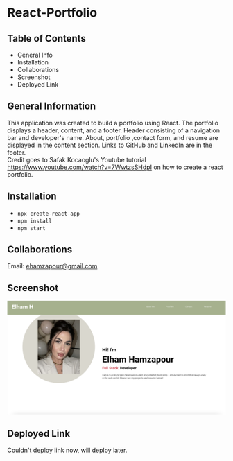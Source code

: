 # React-Portfolio

## Table of Contents
* General Info
* Installation
* Collaborations
* Screenshot
* Deployed Link


## General Information
This application was created to build a portfolio using React. The portfolio displays a header, content, and a footer. Header consisting of a navigation bar and developer's name. About, portfolio ,contact form, and resume are displayed in the content section. Links to GitHub and LinkedIn are in the footer.<br /> Credit goes to Safak Kocaoglu's Youtube tutorial https://www.youtube.com/watch?v=7WwtzsSHdpI on how to create a react portfolio. 

## Installation
* `npx create-react-app`
* `npm install`
* `npm start`

## Collaborations
Email: ehamzapour@gmail.com

## Screenshot
![Portfolio](./react-portfolio/src/components/portfolio/assets/portfolioscreenshot.png)

## Deployed Link
Couldn't deploy link now, will deploy later. 